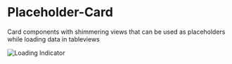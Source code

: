 # Placeholder-Card
Card components with shimmering views that can be used as placeholders while loading data in tableviews

![Loading Indicator](https://raw.githubusercontent.com/sambhav7890/Placeholder-Card/master/Media/Screen%20Recording.gif)

